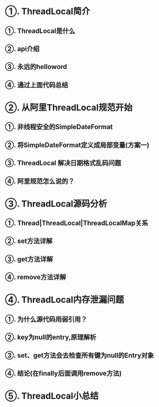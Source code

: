 
# ①. ThreadLocal简介

## ①. ThreadLocal是什么


## ②. api介绍


## ③. 永远的helloword


## ④. 通过上面代码总结

# ②. 从阿里ThreadLocal规范开始


## ①. 非线程安全的SimpleDateFormat


## ②. 将SimpleDateFormat定义成局部变量(方案一)


## ③. ThreadLocal 解决日期格式乱码问题


## ④. 阿里规范怎么说的？

# ③. ThreadLocal源码分析


## ①. Thread|ThreadLocal|ThreadLocalMap关系


## ②. set方法详解


## ③. get方法详解


## ④. remove方法详解

# ④. ThreadLocal内存泄漏问题


## ①. 为什么源代码用弱引用？


## ②. key为null的entry,原理解析


## ③. set、get方法会去检查所有键为null的Entry对象


## ④. 结论(在finally后面调用remove方法)

# ⑤. ThreadLocal小总结































